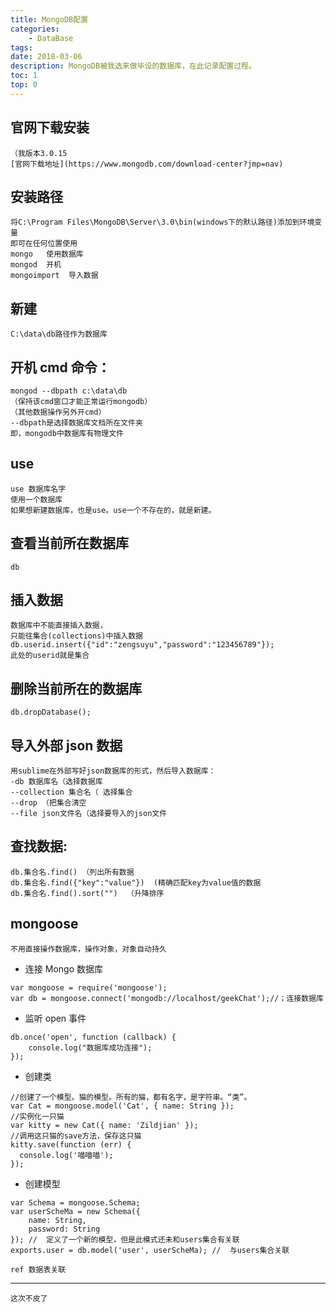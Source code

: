 ```yaml
---
title: MongoDB配置
categories:
    - DataBase
tags:
date: 2018-03-06
description: MongoDB被我选来做毕设的数据库，在此记录配置过程。
toc: 1
top: 0
---
```


## 官网下载安装

    （我版本3.0.15
    [官网下载地址](https://www.mongodb.com/download-center?jmp=nav)

## 安装路径

    将C:\Program Files\MongoDB\Server\3.0\bin(windows下的默认路径)添加到环境变量
    即可在任何位置使用
    mongo   使用数据库
    mongod  开机
    mongoimport  导入数据

## 新建

    C:\data\db路径作为数据库

## 开机 cmd 命令：

    mongod --dbpath c:\data\db
    （保持该cmd窗口才能正常运行mongodb）
    （其他数据操作另外开cmd）
    --dbpath是选择数据库文档所在文件夹
    即，mongodb中数据库有物理文件

## use

    use 数据库名字
    使用一个数据库
    如果想新建数据库，也是use。use一个不存在的，就是新建。

## 查看当前所在数据库

    db

## 插入数据

    数据库中不能直接插入数据，
    只能往集合(collections)中插入数据
    db.userid.insert({"id":"zengsuyu","password":"123456789"});
    此处的userid就是集合

## 删除当前所在的数据库

    db.dropDatabase();

## 导入外部 json 数据

    用sublime在外部写好json数据库的形式，然后导入数据库：
    -db 数据库名（选择数据库
    --collection 集合名（ 选择集合
    --drop （把集合清空
    --file json文件名（选择要导入的json文件

## 查找数据:

    db.集合名.find() （列出所有数据
    db.集合名.find({"key":"value"})  (精确匹配key为value值的数据
    db.集合名.find().sort("")  （升降排序

## mongoose

    不用直接操作数据库，操作对象，对象自动持久

-   连接 Mongo 数据库

```
var mongoose = require('mongoose');
var db = mongoose.connect('mongodb://localhost/geekChat');//；连接数据库
```

-   监听 open 事件

```
db.once('open', function (callback) {
    console.log("数据库成功连接");
});
```

-   创建类

```
//创建了一个模型。猫的模型。所有的猫，都有名字，是字符串。“类”。
var Cat = mongoose.model('Cat', { name: String });
//实例化一只猫
var kitty = new Cat({ name: 'Zildjian' });
//调用这只猫的save方法，保存这只猫
kitty.save(function (err) {
  console.log('喵喵喵');
});
```

-   创建模型

```
var Schema = mongoose.Schema;
var userScheMa = new Schema({
    name: String,
    password: String
}); //  定义了一个新的模型，但是此模式还未和users集合有关联
exports.user = db.model('user', userScheMa); //  与users集合关联

ref 数据表关联
```

---

    这次不皮了

